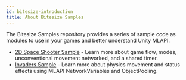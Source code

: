 ```yaml
---
id: bitesize-introduction
title: About Bitesize Samples
---
```


The Bitesize Samples repository provides a series of sample code as modules to use in your games and better understand Unity MLAPI.

* [2D Space Shooter Sample](bitesize-invaders.md) - Learn more about game flow, modes, unconventional movement networked, and a shared timer.
* [Invaders Sample](bitesize-spaceshooter.md) - Learn more about physics movement and status effects using MLAPI NetworkVariables and ObjectPooling.